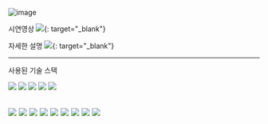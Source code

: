 ![image](https://github.com/hyung-2/SNS-project/assets/139299837/947fa615-ba85-416c-978d-3d5fe5033f16)


시연영상 [<img src="https://img.shields.io/badge/youtube-FF0000?style=flat&logo=youtube&logoColor=white"/>](https://youtu.be/4GBBUhRyA1o?si=08GYR6_TWauvanJt){: target="_blank"}

자세한 설명 [<img src="https://img.shields.io/badge/notion-000000?style=flat&logo=notion&logoColor=white"/>](https://www.notion.so/project-8-14-8-30-18e37bb7b9c648f79e1062c176fa02a9){: target="_blank"}

---
사용된 기술 스택


 <img src="https://img.shields.io/badge/html5-E34F26?style=flat&logo=html5&logoColor=white"/> <img src="https://img.shields.io/badge/css3-1572B6?style=flat&logo=css3&logoColor=white"/>
 <img src="https://img.shields.io/badge/javascript-F7DF1E?style=flat&logo=javascript&logoColor=white"/> <img src="https://img.shields.io/badge/node.js-339933?style=flat&logo=nodedotjs&logoColor=white"/>
 <img src="https://img.shields.io/badge/mongodb-47A248?style=flat&logo=mongodb&logoColor=white"/>
 
 <img src="https://img.shields.io/badge/cors-333333?style=flat"/> <img src="https://img.shields.io/badge/.env-333333?style=flat"/>
 <img src="https://img.shields.io/badge/nodemon-333333?style=flat"/>
 <img src="https://img.shields.io/badge/express-333333?style=flat"/>
 <img src="https://img.shields.io/badge/express_async_handler-333333?style=flat"/>
 <img src="https://img.shields.io/badge/jsonwebtoken-333333?style=flat"/>
 <img src="https://img.shields.io/badge/mongoose-333333?style=flat"/>
 <img src="https://img.shields.io/badge/morgan-333333?style=flat"/>
 <img src="https://img.shields.io/badge/multer-333333?style=flat"/>
---

